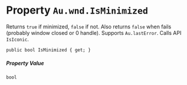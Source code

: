 # Property `Au.wnd.IsMinimized`

Returns `true` if minimized, `false` if not. Also returns `false` when fails (probably window closed or 0 handle). Supports `Au.lastError`. Calls API `IsIconic`.

```
public bool IsMinimized { get; }
```

##### Property Value

`bool`